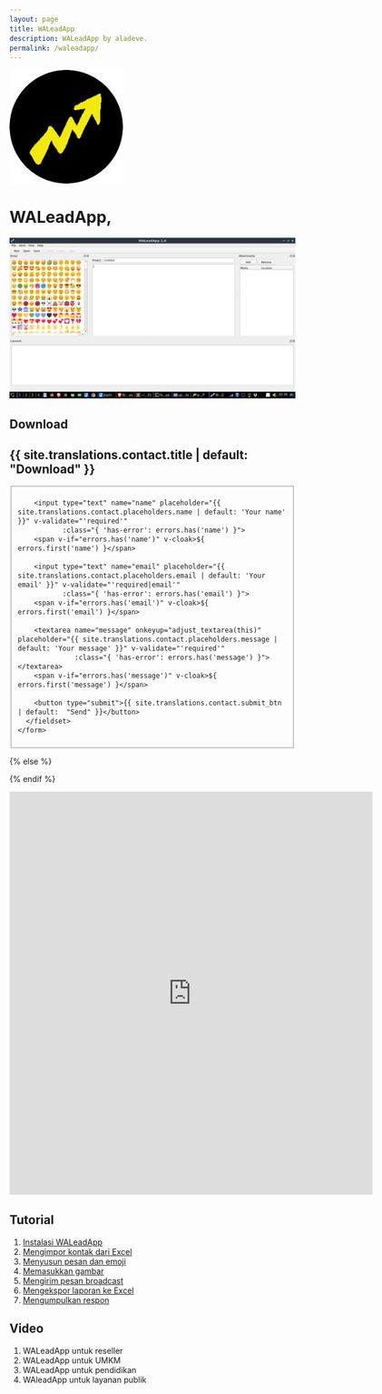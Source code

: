 ```yaml
---
layout: page
title: WALeadApp
description: WALeadApp by aladeve.
permalink: /waleadapp/
---
```


<img class="img-rounded" src="/assets/img/uploads/waleadapp-round.png" alt="WALeadApp" width="200">

# WALeadApp,

![placeholder](/assets/img/uploads/waleadapp-main.png "Tampilan Utama WALeadApp")

## Download

<style type="text/css" media="screen">
  .container {
    margin: 0px auto;
    max-width: 600px;
  }
</style>

<div class="container">

  <h2>{{ site.translations.contact.title | default: "Download" }}</h2>

  <div id="form" class="contact-form">
    <form accept-charset="UTF-8" method="POST" action="https://formspree.io/{% if site.formspree_form_id %}f/{{ site.formspree_form_id }}{% else %}{{ site.email }}{% endif %}" v-on:submit.prevent="validateBeforeSubmit" ref="contact">
      <fieldset>
        <input type="hidden" name="_subject" value="{{ site.translations.contact.subject | default: 'New contact!' }}" />
        <input type="hidden" name="_next" value="{{ site.url }}{{ site.sent_message_url }}" />
        <input type="hidden" name="_language" value="{{ site.language }}" />

        <input type="text" name="name" placeholder="{{ site.translations.contact.placeholders.name | default: 'Your name' }}" v-validate="'required'"
               :class="{ 'has-error': errors.has('name') }">
        <span v-if="errors.has('name')" v-cloak>${ errors.first('name') }</span>

        <input type="text" name="email" placeholder="{{ site.translations.contact.placeholders.email | default: 'Your email' }}" v-validate="'required|email'"
               :class="{ 'has-error': errors.has('email') }">
        <span v-if="errors.has('email')" v-cloak>${ errors.first('email') }</span>

        <textarea name="message" onkeyup="adjust_textarea(this)" placeholder="{{ site.translations.contact.placeholders.message | default: 'Your message' }}" v-validate="'required'"
                  :class="{ 'has-error': errors.has('message') }"></textarea>
        <span v-if="errors.has('message')" v-cloak>${ errors.first('message') }</span>

        <button type="submit">{{ site.translations.contact.submit_btn | default:  "Send" }}</button>
      </fieldset>
    </form>
  </div>

</div>

<script type="text/javascript">
function adjust_textarea(h) {
    h.style.height = "200px";
    h.style.height = (h.scrollHeight)+"px";
}
</script>

<script src="https://unpkg.com/vue@2.4.2"></script>
<script src="https://unpkg.com/vee-validate@2.0.0-rc.8"></script>
<script type="text/javascript">
Vue.use(VeeValidate);

const dictionary = {
  {{ site.translations.contact.errors.locale | default: 'en' }}: {
    custom: {
      name: {
        required: "{{ site.translations.contact.errors.empty_name | default: 'Name is required' }}"
      },
      email: {
        required: "{{ site.translations.contact.errors.empty_email | default: 'Email is required' }}",
        email: "{{ site.translations.contact.errors.invalid_email | default: 'Email is invalid' }}"
      },
      message: {
        required: "{{ site.translations.contact.errors.empty_message | default: 'Message is required' }}"
      }
    }
  }
};

VeeValidate.Validator.updateDictionary(dictionary);
VeeValidate.Validator.setLocale("{{ site.translations.contact.errors.locale | default: 'en' }}");

new Vue({
  el: '#form',
  delimiters: ['${', '}'],
  methods: {
    validateBeforeSubmit: function () {
      this.$validator.validateAll();
      if (!this.errors.any()) {
        this.$refs.contact.submit();
      }
    }
  }
});
</script>

{% else %}

<script>window.location = "{% if site.url == '' and site.baseurl == '' %}/{% else %}{{ site.url }}{{ site.baseurl }}{% endif %}";</script>

{% endif %}


<iframe src="https://docs.google.com/forms/d/e/1FAIpQLSdUvdkn_-UBhLjwa8ZuXPF-xPpW8544qcS-mt94iR-L_1SaEQ/viewform?embedded=true" width="640" height="709" frameborder="0" marginheight="0" marginwidth="0">Loading…</iframe>


## Tutorial

1. [Instalasi WALeadApp](http://aladeve.com/apps)
2. [Mengimpor kontak dari Excel](http://aladeve.com/apps)
3. [Menyusun pesan dan emoji](http://aladeve.com/apps)
4. [Memasukkan gambar](http://aladeve.com/apps)
5. [Mengirim pesan broadcast](http://aladeve.com/apps)
6. [Mengekspor laporan ke Excel](http://aladeve.com/apps)
7. [Mengumpulkan respon](http://aladeve.com/apps)

## Video
1. WALeadApp untuk reseller
2. WALeadApp untuk UMKM
3. WALeadApp untuk pendidikan
4. WAleadApp untuk layanan publik






